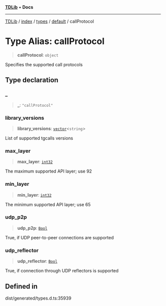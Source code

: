 [**TDLib**](../../../../../../README.md) • **Docs**

***

[TDLib](../../../../../../modules.md) / [index](../../../../../README.md) / [types](../../../README.md) / [default](../README.md) / callProtocol

# Type Alias: callProtocol

> **callProtocol**: `object`

Specifies the supported call protocols

## Type declaration

### \_

> **\_**: `"callProtocol"`

### library\_versions

> **library\_versions**: [`vector`](vector.md)\<`string`\>

List of supported tgcalls versions

### max\_layer

> **max\_layer**: [`int32`](int32.md)

The maximum supported API layer; use 92

### min\_layer

> **min\_layer**: [`int32`](int32.md)

The minimum supported API layer; use 65

### udp\_p2p

> **udp\_p2p**: [`Bool`](Bool.md)

True, if UDP peer-to-peer connections are supported

### udp\_reflector

> **udp\_reflector**: [`Bool`](Bool.md)

True, if connection through UDP reflectors is supported

## Defined in

dist/generated/types.d.ts:35939
